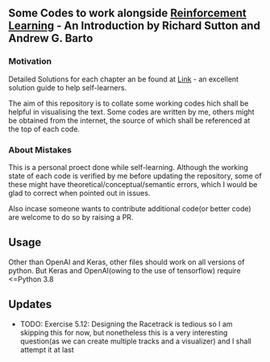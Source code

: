 ## Some Codes to work alongside [Reinforcement Learning](https://www.amazon.co.jp/exec/obidos/ASIN/0262039249/hatena-blog-22/) - An Introduction by Richard Sutton and Andrew G. Barto

### Motivation
Detailed Solutions for each chapter an be found at [Link](https://github.com/LyWangPX/Reinforcement-Learning-2nd-Edition-by-Sutton-Exercise-Solutions) - an excellent solution guide to help self-learners.

The aim of this repository is to collate some working codes hich shall be helpful in visualising the text.
Some codes are written by me, others might be obtained from the internet, the source of which shall be referenced at the top of each code.

### About Mistakes
This is a personal proect done while self-learning. Although the working state of each code is verified by me before updating the repository, some of these might have theoretical/conceptual/semantic errors, which I would be glad to correct when pointed out in issues.

Also incase someone wants to contribute additional code(or better code) are welcome to do so by raising a PR.

## Usage
Other than OpenAI and Keras, other files should work on all versions of python. But Keras and OpenAI(owing to the use of tensorflow) require <=Python 3.8

## Updates
- TODO: Exercise 5.12: Designing the Racetrack is tedious so I am skipping this for now, but nonetheless this is a very interesting question(as we can create multiple tracks and a visualizer) and I shall attempt it at last